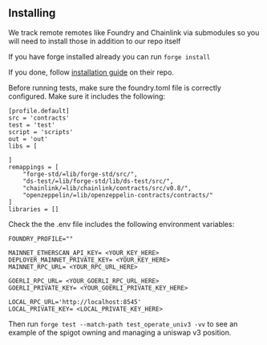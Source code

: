 ## Installing

We track remote remotes like Foundry and Chainlink via submodules so you will need to install those in addition to our repo itself

If you have forge installed already you can run `forge install`

If you done,  follow [installation guide](https://github.com/foundry-rs/foundry) on their repo.

Before running tests, make sure the foundry.toml file is correctly configured. Make sure it includes the following:

```
[profile.default]
src = 'contracts'
test = 'test'
script = 'scripts'
out = 'out'
libs = [

]
remappings = [
    "forge-std/=lib/forge-std/src/",
    "ds-test/=lib/forge-std/lib/ds-test/src/",
    "chainlink/=lib/chainlink/contracts/src/v0.8/",
    "openzeppelin/=lib/openzeppelin-contracts/contracts/"
]
libraries = []
```

Check the the .env file includes the following environment variables:

```
FOUNDRY_PROFILE=""

MAINNET_ETHERSCAN_API_KEY= <YOUR_KEY_HERE>
DEPLOYER_MAINNET_PRIVATE_KEY= <YOUR_KEY_HERE>
MAINNET_RPC_URL= <YOUR_RPC_URL_HERE>

GOERLI_RPC_URL= <YOUR_GOERLI_RPC_URL_HERE>
GOERLI_PRIVATE_KEY= <YOUR_GOERLI_PRIVATE_KEY_HERE>

LOCAL_RPC_URL='http://localhost:8545'
LOCAL_PRIVATE_KEY= <LOCAL_PRIVATE_KEY_HERE>
```

Then run `forge test --match-path test_operate_univ3 -vv` to see an example of the spigot owning and managing a uniswap v3 position.
